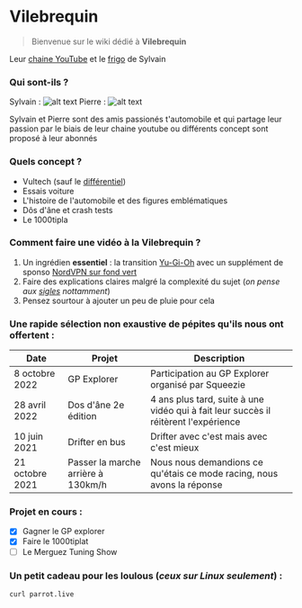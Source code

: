 # Vilebrequin
>Bienvenue sur le wiki dédié à **Vilebrequin**

Leur [chaine YouTube](https://www.youtube.com/c/VilebrequinAuto) et le [frigo](https://www.youtube.com/channel/UCIu-3z3pQGcmtRzfi8NSVuA&) de Sylvain

### Qui sont-ils ?
Sylvain : 
![alt text](https://github.com/Mlk4d0/vilbrequin/blob/main/Sans%20titre.png "Sylvain")
Pierre :
![alt text](https://media1.tenor.com/images/a4bb1bff9b07dc65921805c534730147/tenor.gif?itemid=19173801 "Pierre")
<p>Sylvain et Pierre sont des amis passionés t'automobile et qui partage leur passion par le biais de leur chaine youtube ou différents concept sont proposé à leur abonnés</p>
    
### Quels concept ?
* Vultech (sauf le [différentiel](https://youtu.be/X_9T_2xfaSo)</a>)
* Essais voiture
* L'histoire de l'automobile et des figures emblématiques
* Dôs d'âne et crash tests
* Le 1000tipla

### Comment faire une vidéo à la Vilebrequin ?
1. Un ingrédien **essentiel** : la transition [Yu-Gi-Oh](https://youtu.be/_MnCeDBSbzA) avec un supplément de sponso [NordVPN sur fond vert](https://youtu.be/qzoCQ-XaQfw)
2. Faire des explications claires malgré la complexité du sujet (_on pense aux [sigles](https://youtu.be/ljDIMp6uZqs) nottamment_)
3. Pensez sourtour à ajouter un peu de pluie pour cela

### Une rapide sélection non exaustive de pépites qu'ils nous ont offertent :
| Date            | Projet                             | Description                                                                         |
|-----------------|------------------------------------|-------------------------------------------------------------------------------------|
| 8 octobre 2022  | GP Explorer                        | Participation au GP Explorer organisé par Squeezie                                  |
| 28 avril 2022   | Dos d'âne 2e édition               | 4 ans plus tard, suite à une vidéo qui à fait leur succès il réitèrent l'expérience |
| 10 juin 2021    | Drifter en bus                     | Drifter avec c'est mais avec c'est mieux                                            |
| 21 octobre 2021 | Passer la marche arrière à 130km/h | Nous nous demandions ce qu'étais ce mode racing, nous avons la réponse              |

### Projet en cours :
- [X] Gagner le GP explorer
- [X] Faire le 1000tiplat
- [ ] Le Merguez Tuning Show

### Un petit cadeau pour les loulous (_ceux sur Linux seulement_) :
`curl parrot.live`
